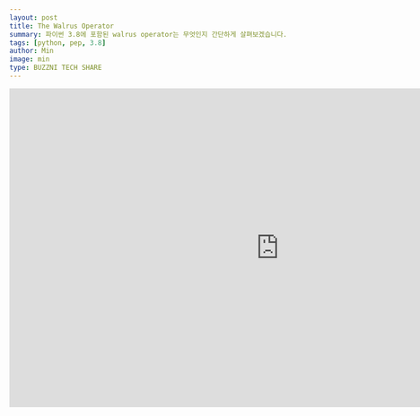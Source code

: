 ```yaml
---
layout: post
title: The Walrus Operator
summary: 파이썬 3.8에 포함된 walrus operator는 무엇인지 간단하게 살펴보겠습니다.
tags: [python, pep, 3.8]
author: Min
image: min
type: BUZZNI TECH SHARE
---
```



<iframe src="https://docs.google.com/presentation/d/1QGOk8H9O0Ze3_UUCrRnNW0H_Dh0obDcRFAXBbsNdpac/preview" frameborder="0" width="960" height="569" allowfullscreen="true" mozallowfullscreen="true" webkitallowfullscreen="true"></iframe>